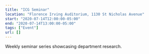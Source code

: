 ```yaml
---
title: "ICG Seminar"
location: "Florence Irving Auditorium, 1130 St Nicholas Avenue"
start: "2020-07-14T12:00:00-05:00"
end: "2020-07-14T13:00:00-05:00"
tags: ["Event"]
url: []
---
```


Weekly seminar series showcasing department research.

<!-- endexcerpt -->
